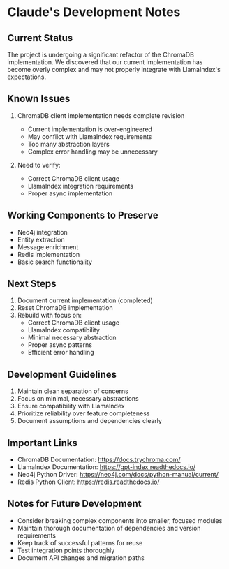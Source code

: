 # Claude's Development Notes

## Current Status
The project is undergoing a significant refactor of the ChromaDB implementation. We discovered that our current implementation has become overly complex and may not properly integrate with LlamaIndex's expectations.

## Known Issues
1. ChromaDB client implementation needs complete revision
   - Current implementation is over-engineered
   - May conflict with LlamaIndex requirements
   - Too many abstraction layers
   - Complex error handling may be unnecessary

2. Need to verify:
   - Correct ChromaDB client usage
   - LlamaIndex integration requirements
   - Proper async implementation

## Working Components to Preserve
- Neo4j integration
- Entity extraction
- Message enrichment
- Redis implementation
- Basic search functionality

## Next Steps
1. Document current implementation (completed)
2. Reset ChromaDB implementation
3. Rebuild with focus on:
   - Correct ChromaDB client usage
   - LlamaIndex compatibility
   - Minimal necessary abstraction
   - Proper async patterns
   - Efficient error handling

## Development Guidelines
1. Maintain clean separation of concerns
2. Focus on minimal, necessary abstractions
3. Ensure compatibility with LlamaIndex
4. Prioritize reliability over feature completeness
5. Document assumptions and dependencies clearly

## Important Links
- ChromaDB Documentation: https://docs.trychroma.com/
- LlamaIndex Documentation: https://gpt-index.readthedocs.io/
- Neo4j Python Driver: https://neo4j.com/docs/python-manual/current/
- Redis Python Client: https://redis.readthedocs.io/

## Notes for Future Development
- Consider breaking complex components into smaller, focused modules
- Maintain thorough documentation of dependencies and version requirements
- Keep track of successful patterns for reuse
- Test integration points thoroughly
- Document API changes and migration paths